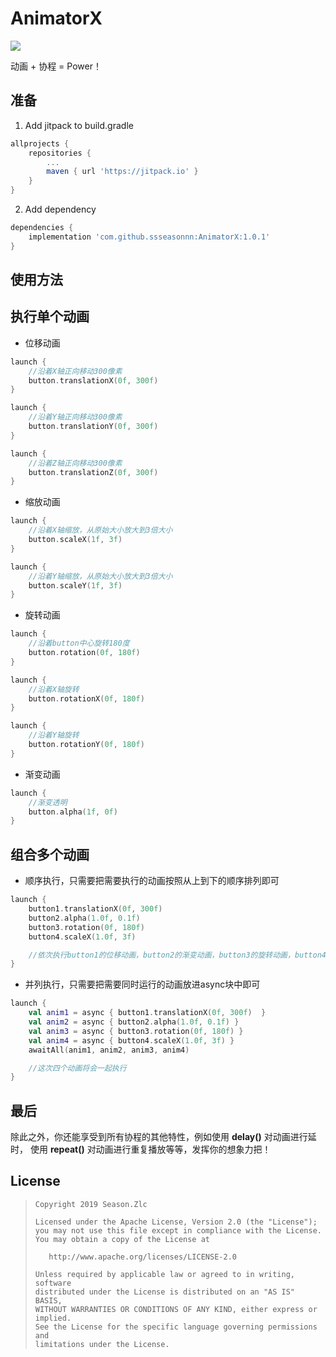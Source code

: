 # AnimatorX

[![](https://jitpack.io/v/ssseasonnn/AnimatorX.svg)](https://jitpack.io/#ssseasonnn/AnimatorX)

动画 + 协程 = Power！

## 准备

1. Add jitpack to build.gradle
```gradle
allprojects {
    repositories {
        ...
        maven { url 'https://jitpack.io' }
    }
}
```

2.  Add dependency

```gradle
dependencies {
	implementation 'com.github.ssseasonnn:AnimatorX:1.0.1'
}
```

## 使用方法

## 执行单个动画

- 位移动画

```kotlin
launch {
    //沿着X轴正向移动300像素
    button.translationX(0f, 300f)
}

launch {
    //沿着Y轴正向移动300像素
    button.translationY(0f, 300f)
}

launch {
    //沿着Z轴正向移动300像素
    button.translationZ(0f, 300f)
}
```

- 缩放动画

```kotlin
launch {
    //沿着X轴缩放，从原始大小放大到3倍大小
    button.scaleX(1f, 3f)
}

launch {
    //沿着Y轴缩放，从原始大小放大到3倍大小
    button.scaleY(1f, 3f)
}
```

- 旋转动画

```kotlin
launch {
    //沿着button中心旋转180度
    button.rotation(0f, 180f)
}

launch {
    //沿着X轴旋转
    button.rotationX(0f, 180f)
}

launch {
    //沿着Y轴旋转
    button.rotationY(0f, 180f)
}
```

- 渐变动画

```kotlin
launch {
    //渐变透明
    button.alpha(1f, 0f)
}
```

## 组合多个动画

- 顺序执行，只需要把需要执行的动画按照从上到下的顺序排列即可

```kotlin
launch {
    button1.translationX(0f, 300f)
    button2.alpha(1.0f, 0.1f)
    button3.rotation(0f, 180f)
    button4.scaleX(1.0f, 3f)

    //依次执行button1的位移动画，button2的渐变动画，button3的旋转动画，button4的缩放动画
}
```

- 并列执行，只需要把需要同时运行的动画放进async块中即可

```kotlin
launch {
    val anim1 = async { button1.translationX(0f, 300f)  }
    val anim2 = async { button2.alpha(1.0f, 0.1f) }
    val anim3 = async { button3.rotation(0f, 180f) }
    val anim4 = async { button4.scaleX(1.0f, 3f) }
    awaitAll(anim1, anim2, anim3, anim4)

    //这次四个动画将会一起执行
}
```

## 最后

除此之外，你还能享受到所有协程的其他特性，例如使用 **delay()** 对动画进行延时，
使用 **repeat()** 对动画进行重复播放等等，发挥你的想象力把！

## License

> ```
> Copyright 2019 Season.Zlc
>
> Licensed under the Apache License, Version 2.0 (the "License");
> you may not use this file except in compliance with the License.
> You may obtain a copy of the License at
>
>    http://www.apache.org/licenses/LICENSE-2.0
>
> Unless required by applicable law or agreed to in writing, software
> distributed under the License is distributed on an "AS IS" BASIS,
> WITHOUT WARRANTIES OR CONDITIONS OF ANY KIND, either express or implied.
> See the License for the specific language governing permissions and
> limitations under the License.
> ```

